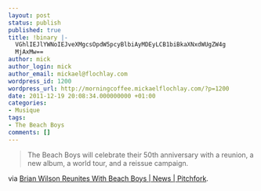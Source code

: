 ```yaml
---
layout: post
status: publish
published: true
title: !binary |-
  VGhlIEJlYWNoIEJveXMgcsOpdW5pcyBlbiAyMDEyLCB1biBkaXNxdWUgZW4g
  MjAxMw==
author: mick
author_login: mick
author_email: mickael@flochlay.com
wordpress_id: 1200
wordpress_url: http://morningcoffee.mickaelflochlay.com/?p=1200
date: 2011-12-19 20:08:34.000000000 +01:00
categories:
- Musique
tags:
- The Beach Boys
comments: []
---
```

<blockquote>The Beach Boys will celebrate their 50th anniversary with a reunion, a new album, a world tour, and a reissue campaign.</blockquote>
via <a href="http://pitchfork.com/news/44917-brian-wilson-reunites-with-beach-boys/?utm_source=feedburner&amp;utm_medium=feed&amp;utm_campaign=Feed%3A+PitchforkLatestNews+%28Pitchfork%3A+Latest+News%29">Brian Wilson Reunites With Beach Boys | News | Pitchfork</a>.
